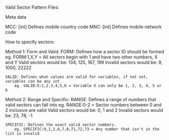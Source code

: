 Valid Sector Pattern Files:

Meta data

MCC: [int] Defines mobile country code
MNC: [int] Defines mobile network code

How to specify sectors:

Method 1: Form and Valid:
	FORM: Defines how a sector ID should be formed
		eg.	FORM:1,X,Y = All sectors begin with 1 and have two other numbers, X and Y
			Valid sectors would be: 134, 125, 167, 199
			Invalid sectors would be: 9, 1000, 22222

	VALID: Defines what values are valid for variables, if not set, variables can be any int
		eg.	VALID:X:1,2,3,4,5,6 = Variable X can only be 1, 2, 3, 4, 5 or 6

Method 2: Range and Specific:
	RANGE: Defines a range of numbers that valid sectors can fall into
		eg. RANGE:0-2 = Sector numbers between 0 and 2 inclusive are valid
			Valid sectors would be: 0, 1 and 2
			Invalid sectors would be: 23, 78, -1
	
	SPECIFIC: Defines the exact valid sector numbers.
		eg. SPECIFIC:0,1,2,6,7,8,71,72,73 = Any number that isn't in the list is invalid
		